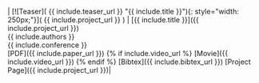 
| [![Teaser]( {{ include.teaser_url }} "{{ include.title }}"){: style="width: 250px;"}]( {{ include.project_url }} ) | [{{ include.title }}]({{ include.project_url }}) <br> {{ include.authors }} <br> {{ include.conference }} <br> [PDF]({{ include.paper_url }}) {% if include.video_url %} [Movie]({{ include.video_url }}) {% endif %} [Bibtex]({{ include.bibtex_url }}) [Project Page]({{ include.project_url }})|
